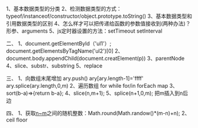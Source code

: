 1、基本数据类型的分类
2、检测数据类型的方式：typeof/instanceof/constructor/object.prototype.toString()
3、基本数据类型和引用数据类型的区别
4、怎么样才可以把传递给函数的参数值接收到(两种办法)？ 
   形参、arguments
5、js定时器设置的方法：setTimeout    setInterval

二、
1、document.getElementById（'ul1'）;
   document.getElementsByTagName('ul2')[0]
2、document.body.appendChild(document.creatElement(p))
3、parentNode
4、slice、substr、substring
5、replace

三、
1、向数组末尾增加
    ary.push()    ary[ary.length-1]='ffff'   ary.splice(ary.length,0,m)
2、遍历数组
    for while for/in  forEach  map
3、sort(b-a)=>{return b-a};
4、slice(n,m+1);
5、splice(n+1,0,m);  把m插入到n后边

四、
1、获取[n~m](包含n和m)之间的随机整数：Math.round(Math.randow()*(m-n)+n);
2、ceil   floor




